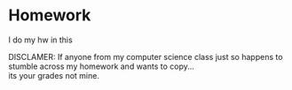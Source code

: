 # Homework
I do my hw in this

DISCLAMER: If anyone from my computer science class just so happens to stumble across my homework and wants to copy...                                                             
its your grades not mine.
